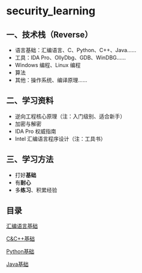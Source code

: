 # security_learning

## 一、技术栈（Reverse）

- 语言基础：汇编语言、C、Python、C++、Java......
- 工具：IDA Pro、OllyDbg、GDB、WinDBG......
- Windows 编程、Linux 编程
- 算法
- 其他：操作系统、编译原理......

## 二、学习资料
- 逆向工程核心原理（注：入门级别、适合新手）
- 加密与解密
- IDA Pro 权威指南
- Intel 汇编语言程序设计（注：工具书）

## 三、学习方法
- 打好**基础**
- 有**耐心**
- 多**练习**、积累经验

## 目录
[汇编语言基础](https://github.com/push-val-python/security_learning/tree/master/asm%E5%9F%BA%E7%A1%80)

[C&C++基础](https://github.com/push-val-python/security_learning/tree/master/C%26C%2B%2B%E5%9F%BA%E7%A1%80)

[Python基础](https://github.com/push-val-python/security_learning/tree/master/Python%E5%9F%BA%E7%A1%80)

[Java基础](https://github.com/push-val-python/security_learning/tree/master/Java%E5%9F%BA%E7%A1%80)




